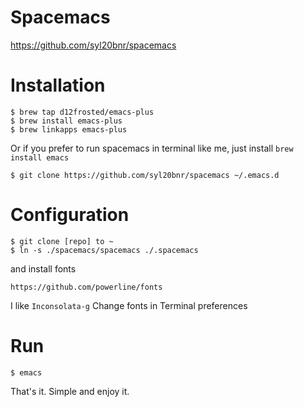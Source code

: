 # Spacemacs
https://github.com/syl20bnr/spacemacs

# Installation
```
$ brew tap d12frosted/emacs-plus
$ brew install emacs-plus
$ brew linkapps emacs-plus
```

Or if you prefer to run spacemacs in terminal like me, just install 
```brew install emacs```


```
$ git clone https://github.com/syl20bnr/spacemacs ~/.emacs.d
```

# Configuration

```
$ git clone [repo] to ~
$ ln -s ./spacemacs/spacemacs ./.spacemacs
```

and install fonts

```
https://github.com/powerline/fonts
```

I like `Inconsolata-g`
Change fonts in Terminal preferences

# Run

```
$ emacs
```

That's it. Simple and enjoy it.
